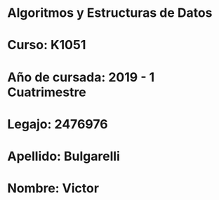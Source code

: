 # Algoritmos y Estructuras de Datos
# Curso: K1051
# Año de cursada: 2019 - 1 Cuatrimestre
# Legajo: 2476976
# Apellido: Bulgarelli
# Nombre: Victor
